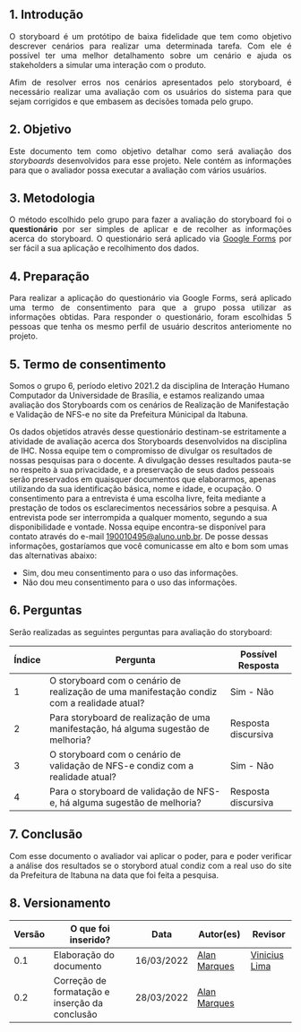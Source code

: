 ## 1. Introdução
<p align='justify'>
  O storyboard é um protótipo de baixa fidelidade que tem como objetivo descrever cenários para realizar uma determinada tarefa.
  Com ele é possível ter uma melhor detalhamento sobre um cenário e ajuda os stakeholders a simular uma interação com o produto.
</p>
<p align='justify'>
  Afim de resolver erros nos cenários apresentados pelo storyboard, é necessário realizar uma avaliação com os usuários do sistema para que sejam corrigidos e que embasem as decisões tomada pelo grupo.
</p>

## 2. Objetivo
<p align='justify'>
  Este documento tem como objetivo detalhar como será avaliação dos <i>storyboards</i> desenvolvidos para esse projeto.
  Nele contém as informações para que o avaliador possa executar a avaliação com vários usuários.
</p>

## 3. Metodologia
<p align='justify'>
  O método escolhido pelo grupo para fazer a avaliação do storyboard foi o <b>questionário</b> por ser simples de aplicar e de recolher as informações acerca do storyboard.
  O questionário será aplicado via <a href="https://workspace.google.com/intl/pt-BR/products/forms/?utm_source=google&utm_medium=cpc&utm_campaign=latam-BR-all-pt-dr-bkws-all-all-trial-e-dr-1011272-LUAC0011908&utm_content=text-ad-none-any-DEV_c-CRE_477535133211-ADGP_Hybrid%20%7C%20BKWS%20-%20MIX%20%7C%20Txt%20~%20Forms-KWID_43700057676889044-kwd-10647024857&utm_term=KW_google%20forms-ST_google%20forms&gclid=CjwKCAjwuYWSBhByEiwAKd_n_nCvRKXuM7PhHuduV0BKCiPI8cnHPGnbvLv-whphDlhHsd74msOsBxoC7CMQAvD_BwE&gclsrc=aw.ds">Google Forms</a> por ser fácil a sua aplicação e recolhimento dos dados.
</p>

## 4. Preparação
<p align='justify'>
  Para realizar a aplicação do questionário via Google Forms, será aplicado uma termo de consentimento para que a grupo possa utilizar as informações obtidas.
    Para responder o questionário, foram escolhidas 5 pessoas que tenha os mesmo perfil de usuário descritos anteriomente no projeto.
</p>

## 5. Termo de consentimento
Somos o grupo 6, período eletivo 2021.2 da disciplina de Interação Humano Computador da Universidade de Brasília, e estamos realizando umaa avaliação dos Storyboards com os cenários de Realização de Manifestação e Validação de NFS-e no site da Prefeitura Múnicipal da Itabuna.

Os dados objetidos através desse questionário destinam-se estritamente a atividade de avaliação acerca dos Storyboards desenvolvidos na disciplina de IHC.
Nossa equipe tem o compromisso de divulgar os resultados de nossas pesquisas para o docente. A divulgação desses resultados pauta-se no respeito à sua privacidade, e a preservação de seus dados pessoais serão preservados em quaisquer documentos que elaborarmos, apenas utilizando da sua identificação básica, nome e idade, e ocupação.
O consentimento para a entrevista é uma escolha livre, feita mediante a prestação de todos os esclarecimentos necessários sobre a pesquisa.
A entrevista pode ser interrompida a qualquer momento, segundo a sua disponibilidade e vontade.
Nossa equipe encontra-se disponível para contato através do e-mail 190010495@aluno.unb.br.
De posse dessas informações, gostaríamos que você comunicasse em alto e bom som umas das alternativas abaixo:

- Sim, dou meu consentimento para o uso das informações.
- Não dou meu consentimento para o uso das informações.

## 6. Perguntas
<p align='justify'>
Serão realizadas as seguintes perguntas para avaliação do storyboard:
</p>

| Índice | Pergunta | Possível Resposta |
| ------ | -------- | ----------------- |
| 1 | O storyboard com o cenário de realização de uma manifestação condiz com a realidade atual? | Sim - Não |
| 2 | Para storyboard de realização de uma manifestação, há alguma sugestão de melhoria? | Resposta discursiva |
| 3 | O storyboard com o cenário de validação de NFS-e condiz com a realidade atual? | Sim - Não |
| 4 | Para o storyboard de validação de NFS-e, há alguma sugestão de melhoria? | Resposta discursiva |

## 7. Conclusão
<p align='justify'>
    Com esse documento o avaliador vai aplicar o poder, para e poder verificar a análise dos resultados se o storybord atual condiz com a real uso do site da Prefeitura de Itabuna na data que foi feita a pesquisa.
</p>

## 8. Versionamento
Versão |  O que foi inserido? | Data | Autor(es)| Revisor |
---- |----- | ---- | ---- | ---- |
0.1| Elaboração do documento | 16/03/2022 | [Alan Marques](https://github.com/alan-ms) | [Vinicius Lima](https://github.com/vinelime) |
0.2| Correção de formatação e inserção da conclusão | 28/03/2022 | [Alan Marques](https://github.com/alan-ms) |  |
